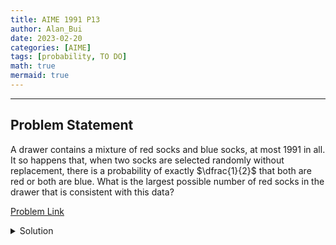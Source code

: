 ```yaml
---
title: AIME 1991 P13    
author: Alan_Bui    
date: 2023-02-20
categories: [AIME]
tags: [probability, TO DO]
math: true    
mermaid: true  
---
```


---
## Problem Statement

A drawer contains a mixture of red socks and blue socks, at most $1991$ in all. It so happens that, when two socks are selected randomly without replacement, there is a probability of exactly $\dfrac{1}{2}$ that both are red or both are blue. What is the largest possible number of red socks in the drawer that is consistent with this data?

[Problem Link](https://artofproblemsolving.com/wiki/index.php/1991_AIME_Problems/Problem_13)

<details>
<summary> Solution </summary>

</details>